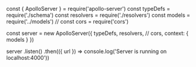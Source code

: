 const { ApolloServer } = require('apollo-server')
const typeDefs = require('./schema')
const resolvers = require('./resolvers')
const models = require('../models')
// const cors = require('cors')


const server = new ApolloServer({
    typeDefs,
    resolvers,
    // cors,
    context: { models }
})

server
    .listen()
    .then(({ url }) => console.log('Server is running on localhost:4000'))